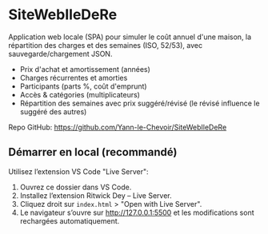 # SiteWebIleDeRe

Application web locale (SPA) pour simuler le coût annuel d'une maison, la répartition des charges et des semaines (ISO, 52/53), avec sauvegarde/chargement JSON.

- Prix d'achat et amortissement (années)
- Charges récurrentes et amorties
- Participants (parts %, coût d'emprunt)
- Accès & catégories (multiplicateurs)
- Répartition des semaines avec prix suggéré/révisé (le révisé influence le suggéré des autres)

Repo GitHub: https://github.com/Yann-le-Chevoir/SiteWebIleDeRe

## Démarrer en local (recommandé)

Utilisez l’extension VS Code "Live Server":

1. Ouvrez ce dossier dans VS Code.
2. Installez l’extension Ritwick Dey – Live Server.
3. Cliquez droit sur `index.html` > "Open with Live Server".
4. Le navigateur s’ouvre sur http://127.0.0.1:5500 et les modifications sont rechargées automatiquement.
